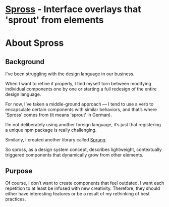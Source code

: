 # [Spross](https://wxad.design/spross) - Interface overlays that 'sprout' from elements

# About Spross

## Background

I've been struggling with the design language in our business.

When I want to refine it properly, I find myself torn between modifying individual components one by one or starting a full redesign of the entire design language.

For now, I’ve taken a middle-ground approach — I tend to use a verb to encapsulate certain components with similar behaviors, and that’s where 'Spross' comes from (it means 'sprout' in German).

I’m not deliberately using another foreign language, it’s just that registering a unique npm package is really challenging.

Similarly, I created another library called [Sprung](https://wxad.design/sprung).

So spross, as a design system concept, describes lightweight, contextually triggered components that dynamically grow from other elements.

## Purpose

Of course, I don’t want to create components that feel outdated. I want each repetition to at least be infused with new creativity. Therefore, they should either have interesting features or be a result of my rethinking of best practices.
